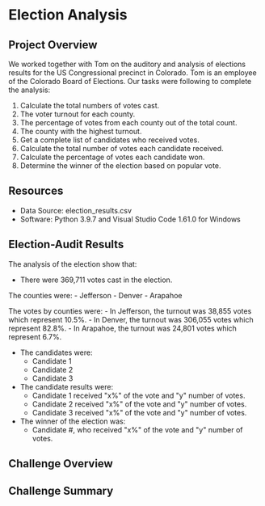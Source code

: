 # Election Analysis

## Project Overview
We worked together with Tom on the auditory and analysis of elections results for the US Congressional precinct in Colorado. Tom is an employee of the Colorado Board of Elections. Our tasks were following to complete the analysis:

1. Calculate the total numbers of votes cast.
2. The voter turnout for each county.
3. The percentage of votes from each county out of the total count.
4. The county with the highest turnout.
5. Get a complete list of candidates who received votes.
6. Calculate the total number of votes each candidate received.
7. Calculate the percentage of votes each candidate won.
8. Determine the winner of the election based on popular vote.

## Resources
- Data Source: election_results.csv
- Software: Python 3.9.7 and Visual Studio Code 1.61.0 for Windows

## Election-Audit Results
The analysis of the election show that:
- There were 369,711 votes cast in the election.

The counties were:
    - Jefferson
    - Denver
    - Arapahoe
    
The votes by counties were:
    - In Jefferson, the turnout was 38,855 votes which represent 10.5%.
    - In Denver, the turnout was 306,055 votes which represent 82.8%.
    - In Arapahoe, the turnout was 24,801 votes which represent 6.7%. 

- The candidates were:
    - Candidate 1
    - Candidate 2
    - Candidate 3
- The candidate results were:
    - Candidate 1 received "x%" of the vote and "y" number of votes.
    - Candidate 2 received "x%" of the vote and "y" number of votes.
    - Candidate 3 received "x%" of the vote and "y" number of votes. 
- The winner of the election was:
    - Candidate #, who received "x%" of the vote and "y" number of votes.

## Challenge Overview

## Challenge Summary
    
